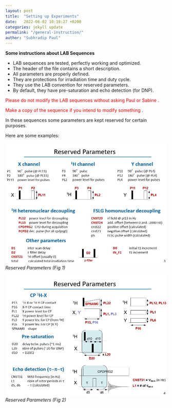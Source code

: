 ```yaml
---
layout: post
title:  "Setting up Experiments"
date:   2022-06-02 10:18:27 +0200
categories: jekyll update
permalink: "/general-instruction/"
author: "Subhradip Paul"
---
```


**Some instructions about LAB Sequences**

- LAB sequences are tested, perfectly working and optimized​.
- The header of the file contains a short description​.
- All parameters are properly defined​.
- They are protections for irradiation time and duty cycle​.
- They use the LAB convention for reserved parameters​.
- By default, they have pre-saturation and echo detection (for DNP)​.

<span style="color:red"> Please do not modify the LAB sequences without asking Paul or Sabine </span>.

<span style="color:red"> Make a copy of the sequence if you intend to modify something </span>.


In these sequences some parameters are kept reserved
for certain purposes.

Here are some examples:

![Reserved Parameters](https://github.com/dnp-grenoble/keepthelabrunning/blob/c2a618504c8e1f30498c8778c1eb346969e424d0/docs/assets/images/reservedparam1.jpg)
*Reserved Parameters (Fig 1)*


![Reserved Parameters](https://github.com/dnp-grenoble/keepthelabrunning/blob/c2a618504c8e1f30498c8778c1eb346969e424d0/docs/assets/images/reservedparam2.jpg)
*Reserved Parameters (Fig 2)*